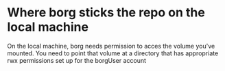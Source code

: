 # Where borg sticks the repo on the local machine

On the local machine, borg needs permission to acces the volume you've mounted. You need to point that volume at a directory that has appropriate rwx permissions set up for the borgUser account

